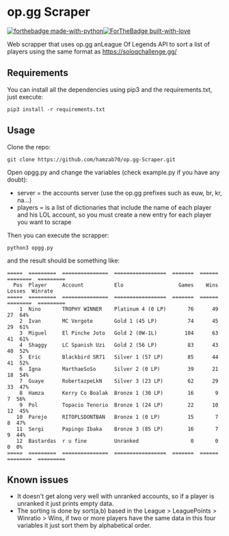 # op.gg Scraper

[![forthebadge made-with-python](http://ForTheBadge.com/images/badges/made-with-python.svg)](https://www.python.org/)[![ForTheBadge built-with-love](http://ForTheBadge.com/images/badges/built-with-love.svg)](https://github.com/hamzab70) 

Web scrapper that uses op.gg anLeague Of Legends API to sort a list of players using the same format as https://soloqchallenge.gg/



## Requirements

You can install all the dependencies using pip3 and the requirements.txt, just execute:

```
pip3 install -r requirements.txt 
```



## Usage

Clone the repo:

```
git clone https://github.com/hamzab70/op.gg-Scraper.git
```

Open opgg.py and change the variables (check example.py if you have any doubt):

* server = the accounts server (use the op.gg prefixes such as euw, br, kr, na...)
* players = is a list of dictionaries that include the name of each player and his LOL account, so you must create a new entry for each player you want to scrape

Then you can execute the scrapper:

```
python3 opgg.py
```

and the result should be something like:

```
=====  =========  ===============  =================  =======  ======  ========  =========
  Pos  Player     Account          Elo                  Games    Wins    Losses  Winrate
=====  =========  ===============  =================  =======  ======  ========  =========
    1  Nino       TROPHY WINNER    Platinum 4 (0 LP)       76      49        27  64%
    2  Ivan       MC Vergote       Gold 1 (45 LP)          74      45        29  61%
    3  Miguel     El Pinche Joto   Gold 2 (0W-1L)         104      63        41  61%
    4  Shaggy     LC Spanish Uzi   Gold 2 (56 LP)          83      43        40  52%
    5  Eric       Blackbird SR71   Silver 1 (57 LP)        85      44        41  52%
    6  Igna       MarthaeSoSo      Silver 2 (0 LP)         39      21        18  54%
    7  Guaye      RobertazpeLkN    Silver 3 (23 LP)        62      29        33  47%
    8  Hamza      Kerry Co Boalak  Bronze 1 (30 LP)        16       9         7  56%
    9  Pol        Topacio Tenorio  Bronze 1 (24 LP)        22      10        12  45%
   10  Parejo     RITOPLSDONTBAN   Bronze 1 (0 LP)         15       7         8  47%
   11  Sergi      Papingo Ibaka    Bronze 3 (85 LP)        16       7         9  44%
   12  Bastardas  r u fine         Unranked                 0       0         0  0%
=====  =========  ===============  =================  =======  ======  ========  =========
```



## Known issues

- It doesn't get along very well with unranked accounts, so if a player is unranked it just prints empty data.
- The sorting is done by sort(a,b) based in the League > LeaguePoints > Winratio > Wins, if two or more players have the same data in this four variables it just sort them by alphabetical order.